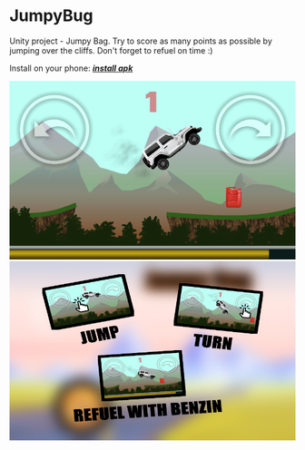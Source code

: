 # JumpyBug
Unity project - Jumpy Bag. Try to score as many points as possible by jumping over the cliffs. Don't forget to refuel on time :)

Install on your phone: ***[install apk]***

[install apk]://drive.google.com/file/d/1_58yo-X0gB0IeSUTdR9j9zAQ2W2Y_EcA/view?usp=sharing "Install JumpyBag"

![](Screenshots/screenshot1.png)
![](Screenshots/screenshot2.png)
